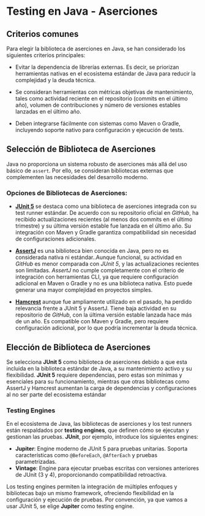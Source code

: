 # Testing en Java - Aserciones

## Criterios comunes

Para elegir la biblioteca de aserciones en Java, se han considerado los siguientes criterios principales:

- Evitar la dependencia de librerías externas. Es decir, se priorizan herramientas nativas en el ecosistema estándar de Java para reducir la complejidad y la deuda técnica.

- Se consideran herramientas con métricas objetivas de mantenimiento, tales como actividad reciente en el repositorio (commits en el último año), volumen de contribuciones y número de versiones estables lanzadas en el último año.

- Deben integrarse fácilmente con sistemas como Maven o Gradle, incluyendo soporte nativo para configuración y ejecución de tests.

## Selección de Biblioteca de Aserciones

Java no proporciona un sistema robusto de aserciones más allá del uso básico de `assert`. Por ello, se consideran bibliotecas externas que complementen las necesidades del desarrollo moderno.

### Opciones de Bibliotecas de Aserciones:

- **[JUnit 5](https://github.com/junit-team/junit5)** se destaca como una biblioteca de aserciones integrada con su test runner estándar. De acuerdo con su repositorio oficial en *GitHub*, ha recibido actualizaciones recientes (al menos dos commits en el último trimestre) y su última versión estable fue lanzada en el último año. Su integración con Maven y Gradle garantiza compatibilidad sin necesidad de configuraciones adicionales.

- **[AssertJ](https://assertj.github.io/doc)** es una biblioteca bien conocida en Java, pero no es considerada nativa ni estándar..Aunque funcional, su actividad en *GitHub* es menor comparada con *JUnit 5*, y las actualizaciones recientes son limitadas. *AssertJ* no cumple completamente con el criterio de integración con herramientas CLI, ya que requiere configuración adicional en Maven o Gradle y no es una biblioteca nativa. Esto puede generar una mayor complejidad en proyectos simples.

- **[Hamcrest](https://github.com/hamcrest/JavaHamcrest)**  aunque fue ampliamente utilizado en el pasado, ha perdido relevancia frente a JUnit 5 y AssertJ. Tiene baja actividad en su repositorio de *GitHub*, con la última versión estable lanzada hace más de un año. Es compatible con Maven y Gradle, pero requiere configuración adicional, por lo que podría incrementar la deuda técnica.

## Elección de Biblioteca de Aserciones

Se selecciona **JUnit 5** como biblioteca de aserciones debido a que esta incluida en la biblioteca estándar de Java, a su mantenimiento activo y su flexibilidad. **JUnit 5** requiere dependencias, pero estas son mínimas y esenciales para su funcionamiento, mientras que otras bibliotecas como AssertJ y Hamcrest aumentan la carga de dependencias y configuraciones al no ser parte del ecosistema estándar

### Testing Engines

En el ecosistema de Java, las bibliotecas de aserciones y los test runners están respaldados por **testing engines**, que definen cómo se ejecutan y gestionan las pruebas. **JUnit**, por ejemplo, introduce los siguientes engines:  

- **Jupiter**: Engine moderno de JUnit 5 para pruebas unitarias. Soporta características como `@BeforeEach`, `@AfterEach` y pruebas parametrizadas.  
- **Vintage**: Engine para ejecutar pruebas escritas con versiones anteriores de JUnit (3 y 4), proporcionando compatibilidad retroactiva.  

Los testing engines permiten la integración de múltiples enfoques y bibliotecas bajo un mismo framework, ofreciendo flexibilidad en la configuración y ejecución de pruebas. Por convención, ya que vamos a usar JUnit 5, se elige **Jupiter** como testing engine.